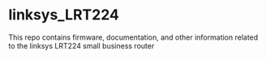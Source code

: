 # linksys_LRT224
This repo contains firmware, documentation, and other information related to the linksys LRT224 small business router
